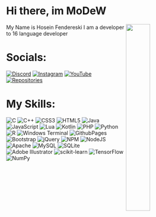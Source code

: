# Hi there, im MoDeW
<img align="right" src="https://cdn.discordapp.com/avatars/1061333917858275421/a_2281878fdcf82ee2866b8004f8e47ae9.gif?size=1024" width="36%" />
 My Name is Hosein Fendereski I am a developer to 16 language developer


# Socials:
[![Discord](https://img.shields.io/badge/Discord%20MoDeW-%23926e40.svg?logo=discord&logoColor=black)](https://discord.gg/https://discord.gg/qeFXMbGqt4) [![Instagram](https://img.shields.io/badge/Instagram%20MoDeW-%23926e40.svg?logo=Instagram&logoColor=black)](https://instagram.com/modewbbx) [![YouTube](https://img.shields.io/badge/Youtube%20MoDeW-%23926e40.svg?logo=YouTube&logoColor=black)](https://youtube.com/@MoDeW) [![Repositories](https://img.shields.io/badge/Repositories%20MoDeW-%23926e40.svg?logo=github&logoColor=black)](https://youtube.com/@MoDeW) 

# My Skills:
![C](https://img.shields.io/badge/c-%23926e40.svg?style=for-the-badge&logo=c&logoColor=black) ![C++](https://img.shields.io/badge/c++-%23926e40.svg?style=for-the-badge&logo=c%2B%2B&logoColor=black) ![CSS3](https://img.shields.io/badge/css3-%23926e40.svg?style=for-the-badge&logo=css3&logoColor=black) ![HTML5](https://img.shields.io/badge/html5-%23926e40.svg?style=for-the-badge&logo=html5&logoColor=black) ![Java](https://img.shields.io/badge/java-%23926e40.svg?style=for-the-badge&logo=openjdk&logoColor=black) ![JavaScript](https://img.shields.io/badge/javascript-%23926e40.svg?style=for-the-badge&logo=javascript&logoColor=black) ![Lua](https://img.shields.io/badge/lua-%23926e40.svg?style=for-the-badge&logo=lua&logoColor=black) ![Kotlin](https://img.shields.io/badge/kotlin-%23926e40.svg?style=for-the-badge&logo=kotlin&logoColor=black) ![PHP](https://img.shields.io/badge/php-%23926e40.svg?style=for-the-badge&logo=php&logoColor=black) ![Python](https://img.shields.io/badge/python-926e40?style=for-the-badge&logo=python&logoColor=black) ![R](https://img.shields.io/badge/r-%23926e40.svg?style=for-the-badge&logo=r&logoColor=black) ![Windows Terminal](https://img.shields.io/badge/Windows%20Terminal-%23926e40.svg?style=for-the-badge&logo=windows-terminal&logoColor=black) ![GithubPages](https://img.shields.io/badge/github%20pages-926e40?style=for-the-badge&logo=github&logoColor=black) ![Bootstrap](https://img.shields.io/badge/bootstrap-%23926e40.svg?style=for-the-badge&logo=bootstrap&logoColor=black) ![jQuery](https://img.shields.io/badge/jquery-%23926e40.svg?style=for-the-badge&logo=jquery&logoColor=black) ![NPM](https://img.shields.io/badge/NPM-%23926e40.svg?style=for-the-badge&logo=npm&logoColor=black) ![NodeJS](https://img.shields.io/badge/node.js-926e40?style=for-the-badge&logo=node.js&logoColor=black) ![Apache](https://img.shields.io/badge/apache-%23926e40.svg?style=for-the-badge&logo=apache&logoColor=black) ![MySQL](https://img.shields.io/badge/mysql-%23926e40.svg?style=for-the-badge&logo=mysql&logoColor=black) ![SQLite](https://img.shields.io/badge/sqlite-%23926e40.svg?style=for-the-badge&logo=sqlite&logoColor=black) ![Adobe Illustrator](https://img.shields.io/badge/adobe%20illustrator-%23926e40.svg?style=for-the-badge&logo=adobe%20illustrator&logoColor=black) ![scikit-learn](https://img.shields.io/badge/scikit--learn-%23926e40.svg?style=for-the-badge&logo=scikit-learn&logoColor=black) ![TensorFlow](https://img.shields.io/badge/TensorFlow-%23926e40.svg?style=for-the-badge&logo=TensorFlow&logoColor=black) ![NumPy](https://img.shields.io/badge/numpy-%23926e40.svg?style=for-the-badge&logo=numpy&logoColor=black)
